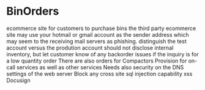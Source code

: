 # BinOrders
ecommerce site for customers to purchase bins
the third party ecommerce site may use your hotmail or gmail account as the sender address which may seem to the receiving mail servers as phishing.
distinguish the test account versus the prodution account
should not disclose internal inventory, but let customer know of any backorder issues if the inquiry is for a low quantity order
There are also orders for Compactors
Provision for on-call services as well as other services
Needs also security on the DNS settings of the web server
Block any cross site sql injection capability xss
Docusign
